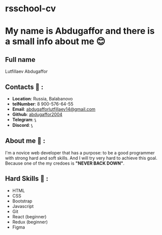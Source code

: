 # rsschool-cv
# My name is Abdugaffor and there is a small info about me :blush: 
## Full name 
Lutfillaev Abdugaffor

## Contacts :floppy_disk: : 
* __Location__: Russia, Balabanovo
* __telNumber__: 8 900-576-64-55
* __Email__: abdugafforlutfillaev14@gmail.com
* __Github__: [abdugaffor2004](https://github.com/abdugaffor2004)
* __Telegram__: [:telephone_receiver:](https://web.telegram.org/k/)
* __Discord__: [:telephone_receiver:](https://discord.com/channels/@me)


## About me :mag_right: :
I'm a novice web developer that has a purpose: to be a good programmer with strong hard and soft skills. And I will try very hard to achieve this goal. Because one of the my credoes is __"NEVER BACK DOWN"__. 

## Hard Skills :muscle: :
* HTML
* CSS
* Bootstrap
* Javascript
* Git
* React (beginner)
* Redux (beginner)
* Figma
